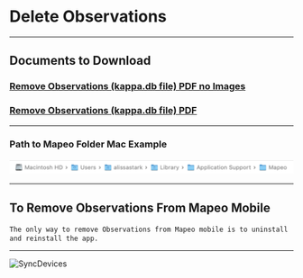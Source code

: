 # Delete Observations 

---

## Documents to Download

### [Remove Observations (kappa.db file) PDF no Images](docsPDF/removeDataDesktop.pdf)

### [Remove Observations (kappa.db file) PDF](docsPDF/removeDataDesktop.pdf)

---

### Path to Mapeo Folder Mac Example

![SyncDevices](images/pathMapeoFldr.png)

---
## To Remove Observations From Mapeo Mobile
    The only way to remove Observations from Mapeo mobile is to uninstall and reinstall the app.  

---

![SyncDevices](images/RemoveDB.png)